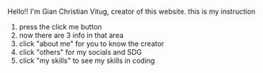 Hello!! I'm Gian Christian Vitug, creator of this website.
this is my instruction
1. press the click me button
2. now there are 3 info in that area
3. click "about me" for you to know the creator
4. click "others" for my socials and SDG
5. click "my skills" to see my skills in coding
